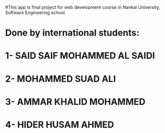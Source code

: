 #This app is final project for web development course in Nankai University, Software Engineering school.
# Done by international students:
# 1- SAID SAIF MOHAMMED AL SAIDI
# 2- MOHAMMED SUAD ALI
# 3- AMMAR KHALID MOHAMMED
# 4- HIDER HUSAM AHMED